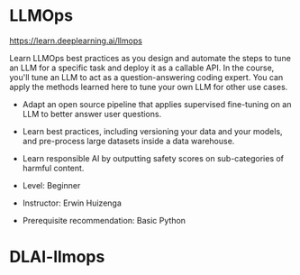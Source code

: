 # LLMOps

https://learn.deeplearning.ai/llmops

Learn LLMOps best practices as you design and automate the steps to tune an LLM for a specific task and deploy it as a callable API. In the course, you'll tune an LLM to act as a question-answering coding expert. You can apply the methods learned here to tune your own LLM for other use cases.

- Adapt an open source pipeline that applies supervised fine-tuning on an LLM to better answer user questions.
- Learn best practices, including versioning your data and your models, and pre-process large datasets inside a data warehouse.
- Learn responsible AI by outputting safety scores on sub-categories of harmful content.

- Level: Beginner
- Instructor: Erwin Huizenga
- Prerequisite recommendation: Basic Python
# DLAI-llmops
